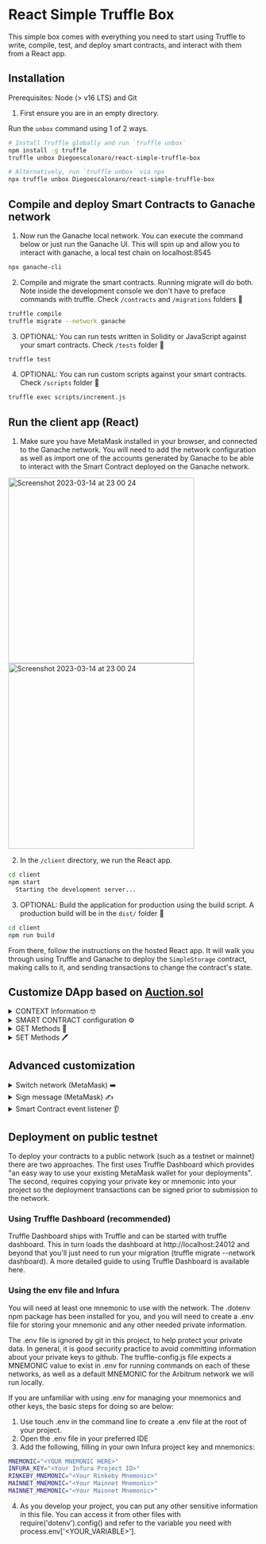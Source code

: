 # React Simple Truffle Box

This simple box comes with everything you need to start using Truffle to write, compile, test, and deploy smart contracts, and interact with them from a React app.

## Installation

Prerequisites: Node (> v16 LTS) and Git

1. First ensure you are in an empty directory.

Run the `unbox` command using 1 of 2 ways.

```sh
# Install Truffle globally and run `truffle unbox`
npm install -g truffle
truffle unbox Diegoescalonaro/react-simple-truffle-box
```

```sh
# Alternatively, run `truffle unbox` via npx
npx truffle unbox Diegoescalonaro/react-simple-truffle-box
```

## Compile and deploy Smart Contracts to Ganache network

1. Now run the Ganache local network. You can execute the command below or just run the Ganache UI. This will spin up and allow you to interact with ganache, a local test chain on localhost:8545

```sh
npx ganache-cli
```

2. Compile and migrate the smart contracts. Running migrate will do both. Note inside the development console we don't have to preface commands with truffle. Check `/contracts` and `/migrations` folders 🔎

```sh
truffle compile
truffle migrate --network ganache
```

3. OPTIONAL: You can run tests written in Solidity or JavaScript against your smart contracts. Check `/tests` folder  🔎

```sh
truffle test
```

4. OPTIONAL: You can run custom scripts against your smart contracts. Check `/scripts` folder 🔎
```sh
truffle exec scripts/increment.js
```

## Run the client app (React)

1. Make sure you have MetaMask installed in your browser, and connected to the Ganache network. You will need to add the network configuration as well as import one of the accounts generated by Ganache to be able to interact with the Smart Contract deployed on the Ganache network.


<img width="374" alt="Screenshot 2023-03-14 at 23 00 24" src="https://user-images.githubusercontent.com/26909731/225150831-d00a9fe5-e8ea-48bf-91a7-5705707fe86d.png">

<img width="374" alt="Screenshot 2023-03-14 at 23 00 24" src="https://user-images.githubusercontent.com/26909731/225151437-a61de8f3-f6ce-4e4a-9e41-cd8ee6c98fb5.png">


2. In the `/client` directory, we run the React app. 

```sh
cd client
npm start
  Starting the development server...
```

3. OPTIONAL: Build the application for production using the build script. A production build will be in the `dist/` folder  🔎
```sh
cd client
npm run build
```

From there, follow the instructions on the hosted React app. It will walk you through using Truffle and Ganache to deploy the `SimpleStorage` contract, making calls to it, and sending transactions to change the contract's state.


## Customize DApp based on [Auction.sol](https://github.com/Diegoescalonaro/auction-smartcontract)

<details>
<summary>CONTEXT Information 🤓</summary>

```js
// Use web3 to get the user's accounts.
const accounts = await web3.eth.getAccounts();

// Get the network ID
const networkId = await web3.eth.net.getId();

// Set data as a component state
this.setState({accounts, networkId})
```

```js
{/* ---- Context Information: Account & Network ---- */}
<div className="Auction-header">
    <div className="Header-context-information">
      <p> Network connected: {this.state.networkId}</p>
      <p> Your address: {this.state.accounts[0]}</p>
    </div>
</div>
```

```js
// --------- METAMASK EVENTS ---------
  handleMetamaskEvent = async () => {
    window.ethereum.on('accountsChanged', function (accounts) {
      // Time to reload your interface with accounts[0]!
      alert("Incoming event from Metamask: Account changed 🦊")
      window.location.reload()
    })

    window.ethereum.on('networkChanged', function (networkId) {
      // Time to reload your interface with the new networkId
      alert("Incoming event from Metamask: Network changed 🦊")
      window.location.reload()
    })
  }
```

```js
// --------- TO LISTEN TO EVENTS AFTER EVERY COMPONENT MOUNT ---------
this.handleMetamaskEvent()
```
</details>


<details>
<summary>SMART CONTRACT configuration ⚙️ </summary>

```js
const CONTRACT_ADDRESS = require("../contracts/Auction.json").networks[1337].address
const CONTRACT_ABI = require("../contracts/Auction.json").abi;
  
const contract = new web3.eth.Contract(CONTRACT_ABI, CONTRACT_ADDRESS);
```
</details>

<details>
<summary>GET Methods 📖 </summary>

```js
// ------------ GET AUCTION INFORMATION FUNCTION ------------
getAuctionInformation = async () => {
  const { accounts, contract } = this.state;

  // Get the auction information
  const response = await contract.methods.getAuctionInfo().call({ from: accounts[0] });
  this.setState({ auctionInfo: response })

  // Get the highest price and bidder, and the status of the auction
  const imageURI = await contract.methods.getImageURI().call();
  const highestPrice = await contract.methods.getHighestPrice().call();
  const highestBidder = await contract.methods.getHighestBidder().call();
  const basePrice = await contract.methods.getBasePrice().call();
  const originalOwner = await contract.methods.originalOwner().call();
  const newOwner = await contract.methods.newOwner().call();
  const isActive = await contract.methods.isActive().call();
  this.setState({ imageURI, highestPrice, highestBidder, basePrice, originalOwner, newOwner, isActive })
}
```

```js
{/* ---- Auction information ---- */}
<div className="Auction-component-1">
  <div className="Auction-component-body">
    <h2 id="inline">Auction information</h2>
    <button id="button-call" onClick={this.getAuctionInformation}> GET INFORMATION</button>
    {
      this.state.auctionInfo &&
      <>
        <div className="Auction-information">
          {/* Auction Image */}
          <div className="Auction-information-img">
            {this.state.imageURI && <img src={this.state.imageURI}></img>}
            {this.state.imageURI && <p><u>Descargar imágen</u> &nbsp;&nbsp; <u>Solicitar más imágenes</u></p>}
          </div>
          {/* Auction information */}
          <div className="Auction-information-text">

            {/* Auction Description */}
            <p>{this.state.auctionInfo[0]}</p>

            {/* Basic Information */}
            <p><b>Status: </b>{this.state.isActive ? "The auction is still active!! 🤩 🤩" : "The auction is not longer active 😭 😭"}</p>
            <p><b>Created at:</b> {this.state.auctionInfo[1]}</p>
            <p><b>Duration:</b> {this.state.auctionInfo[2]} seconds</p>

            {/* More information */}
            {this.state.highestBidder && <p><b>Highest Bidder:</b> {this.state.highestBidder}</p>}
            {this.state.highestPrice && <p><b>Highest Price:</b> {this.state.web3Provider.utils.fromWei(this.state.highestPrice, 'ether')} ether</p>}
            {this.state.basePrice && <p><b>Base price:</b> {this.state.basePrice}</p>}
            {this.state.originalOwner && <p><b>Original Owner:</b> {this.state.originalOwner}</p>}
            {this.state.newOwner && <p><b>New Owner:</b> {this.state.newOwner}</p>}
          </div>
        </div>
      </>
    }
  </div>
</div>
```
</details>

<details>
<summary>SET Methods 🖊️ </summary>

```js
// ------------ BID FUNCTION ------------
bid = async () => {
  const { accounts, contract } = this.state;

  // Bid at an auction for X value
  await contract.methods.bid().send({ from: accounts[0], value: this.state.value });

  // Get the new values: highest price and bidder, and the status of the auction
  const highestPrice = await contract.methods.getHighestPrice().call();
  const highestBidder = await contract.methods.getHighestBidder().call();
  const isActive = await contract.methods.isActive().call();

  // Update state with the result.
  this.setState({ isActive: isActive, highestPrice, highestBidder });
};

// ------------ STOP AUCTION FUNCTION ------------
stopAuction = async () => {
  const { accounts, contract } = this.state;

  // Stop the auction
  await contract.methods.stopAuction().send({ from: accounts[0] });

  // Get the new values: isActive and newOwner
  const isActive = await contract.methods.isActive().call();
  const newOwner = await contract.methods.newOwner().call();

  // Update state with the result.
  this.setState({ isActive, newOwner });
}
```

```js
{/* ---- Auction actions ---- */}
<div className="Auction-component-2">
  <div className="Auction-component-body">
    <div className="Auction-actions">
      <h2>Auction actions</h2>

      {/* Input & Button to bid */}
      <input placeholder="Insert value in wei" onChange={(e) => this.setState({ value: e.target.value })}></input>
      <button id="button-send" onClick={this.bid}>BID</button>

      {/* Button to stop auction */}
      <button id="button-send" onClick={this.stopAuction}>STOP AUCTION</button>

      {/* Helper to convert wei to ether */}
      {this.state.value && <p>You're gonna bid: {this.state.web3Provider.utils.fromWei(this.state.value, 'ether')} ether</p>}
    </div>
  </div>
</div>
```
</details>

## Advanced customization

<details>
<summary>Switch network (MetaMask) ➡️ </summary>

```js
// ------------ METAMASK SWITCH NETWORK ------------
switchNetwork = async () => {
  try {
    await window.ethereum.request({
      method: 'wallet_switchEthereumChain',
      params: [
        {
          chainId: this.state.web3Provider.utils.toHex(5)
        }
      ]
    });
  } catch (switchError) {
    if (switchError.code === 4902) {
      try {
        await window.ethereum.request({
          method: 'wallet_addEthereumChain',
          params: [
            {
              chainId: this.state.web3Provider.utils.toHex(5),
              chainName: 'Goerli',
              rpcUrls: ['https://goerli.infura.io/v3/'],
            },
          ],
        });
      } catch (addError) {
        console.log(addError)
      }
    }
  }
}
```

```js
{this.state.networkId !== 5 && <p id="inline">This DAPP is currently working on GOERLI, please press the button</p>}
{this.state.networkId !== 5 && <button onClick={this.switchNetwork}>Switch to GOERLI</button>}
```  
  
OPTIONAL: Test to swtich to another testnet like Mumbai (Polygon testnet)

```js
{
	chainId: this.state.web3Provider.utils.toHex(80001),
	chainName: 'Mumbai Testnet',
	rpcUrls: ['https://endpoints.omniatech.io/v1/matic/mumbai/public'],
	nativeCurrency: {
	  name: 'MATIC',
	  symbol: 'MATIC',// 2-6 characters long
	  decimals: 18,
	},
},
```

</details>

<details>
<summary>Sign message (MetaMask) ✍️ </summary>

```js
// ------------ SIGN WITH METAMASK ------------
signMessage = async () => {
  const { accounts, web3Provider } = this.state;
  var signature = await web3Provider.eth.personal.sign("Esto es un mensaje que quiero firmar", accounts[0])
  this.setState({ signature: signature, signer: accounts[0] });
}
```

```js
{this.state.networkId !== 5 && <p id="inline">This DAPP is currently working on GOERLI, please press the button</p>}
{this.state.networkId !== 5 && <button onClick={this.switchNetwork}>Switch to GOERLI</button>}
```

</details>

<details>
<summary>Smart Contract event listener 👂 </summary>

```js
// --------- SMART CONTRACT EVENTS ---------
handleContractEvent = async () => {
  if (!this.state.contract) return
  this.state.contract.events.Status([])
    .on("connected", function (subscriptionId) {
      console.log("New subscription with ID: " + subscriptionId)
    })
    .on('data', function (event) {
      console.log("New event: %o", event)
      alert("New Highest BID 🤑 💰 💸")
    })
}
```

```js
// --------- TO LISTEN TO EVENTS AFTER EVERY COMPONENT UPDATE ---------
this.handleContractEvent()
```

</details>

## Deployment on public testnet

To deploy your contracts to a public network (such as a testnet or mainnet) there are two approaches. The first uses Truffle Dashboard which provides "an easy way to use your existing MetaMask wallet for your deployments". The second, requires copying your private key or mnemonic into your project so the deployment transactions can be signed prior to submission to the network.

### Using Truffle Dashboard (recommended)

Truffle Dashboard ships with Truffle and can be started with truffle dashboard. This in turn loads the dashboard at http://localhost:24012 and beyond that you'll just need to run your migration (truffle migrate --network dashboard). A more detailed guide to using Truffle Dashboard is available here.

### Using the env file and Infura

You will need at least one mnemonic to use with the network. The .dotenv npm package has been installed for you, and you will need to create a .env file for storing your mnemonic and any other needed private information.

The .env file is ignored by git in this project, to help protect your private data. In general, it is good security practice to avoid committing information about your private keys to github. The truffle-config.js file expects a MNEMONIC value to exist in .env for running commands on each of these networks, as well as a default MNEMONIC for the Arbitrum network we will run locally.

If you are unfamiliar with using .env for managing your mnemonics and other keys, the basic steps for doing so are below:

1. Use touch .env in the command line to create a .env file at the root of your project.
2. Open the .env file in your preferred IDE 
3. Add the following, filling in your own Infura project key and mnemonics:

```sh
MNEMONIC="<YOUR MNEMONIC HERE>"
INFURA_KEY="<Your Infura Project ID>"
RINKEBY_MNEMONIC="<Your Rinkeby Mnemonic>"
MAINNET_MNEMONIC="<Your Mainnet Mnemonic>"
MAINNET_MNEMONIC="<Your Mainnet Mnemonic>"
```
  
4. As you develop your project, you can put any other sensitive information in this file. You can access it from other files with require('dotenv').config() and refer to the variable you need with process.env['<YOUR_VARIABLE>'].
